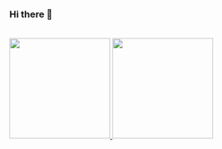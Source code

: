 ### Hi there 👋

<br/>

<a href="https://github.com/AVS1508">
  <img height="180em" src="https://github-readme-stats.vercel.app/api?username=TeoCastellvi&theme=buefy&show_icons=true" />
  <img height="180em" src="https://github-readme-stats.vercel.app/api/top-langs/?username=TeoCastellvi&theme=buefy&layout=compact" />
</a>

<br/>

